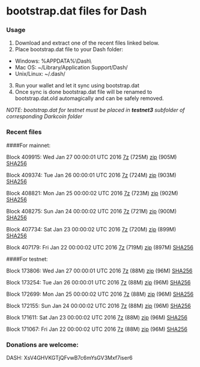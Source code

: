# bootstrap.dat files for Dash

### Usage

1. Download and extract one of the recent files linked below.
2. Place bootstrap.dat file to your Dash folder:
 - Windows: %APPDATA%\Dash\
 - Mac OS: ~/Library/Application Support/Dash/
 - Unix/Linux: ~/.dash/
3. Run your wallet and let it sync using bootstrap.dat
4. Once sync is done bootstrap.dat file will be renamed to bootstrap.dat.old automagically and can be safely removed.

_NOTE: bootstrap.dat for testnet must be placed in **testnet3** subfolder of corresponding Darkcoin folder_

### Recent files

####For mainnet:

Block 409915: Wed Jan 27 00:00:01 UTC 2016 [7z]() (725M) [zip](https://transfer.sh/RG6VL/bootstrap.dat.20160127.zip) (905M) [SHA256](https://transfer.sh/ofM92/sha256.txt)

Block 409374: Tue Jan 26 00:00:01 UTC 2016 [7z](https://transfer.sh/tfTuO/bootstrap.dat.20160126.7z) (724M) [zip](https://transfer.sh/TeKhG/bootstrap.dat.20160126.zip) (903M) [SHA256](https://transfer.sh/aPCMM/sha256.txt)

Block 408821: Mon Jan 25 00:00:02 UTC 2016 [7z](https://transfer.sh/UTvW7/bootstrap.dat.20160125.7z) (723M) [zip]() (902M) [SHA256](https://transfer.sh/YtZgE/sha256.txt)

Block 408275: Sun Jan 24 00:00:02 UTC 2016 [7z]() (721M) [zip]() (900M) [SHA256](https://transfer.sh/qhYPa/sha256.txt)

Block 407734: Sat Jan 23 00:00:02 UTC 2016 [7z](https://transfer.sh/iD8wP/bootstrap.dat.20160123.7z) (720M) [zip](https://transfer.sh/f8KNT/bootstrap.dat.20160123.zip) (899M) [SHA256](https://transfer.sh/R30lg/sha256.txt)

Block 407179: Fri Jan 22 00:00:02 UTC 2016 [7z](https://transfer.sh/12jM8J/bootstrap.dat.20160122.7z) (719M) [zip](https://transfer.sh/UlMaA/bootstrap.dat.20160122.zip) (897M) [SHA256](https://transfer.sh/zN4Co/sha256.txt)

####For testnet:

Block 173806: Wed Jan 27 00:00:01 UTC 2016 [7z](https://transfer.sh/xiTT4/bootstrap.dat.20160127.7z) (88M) [zip](https://transfer.sh/euVsf/bootstrap.dat.20160127.zip) (96M) [SHA256](https://transfer.sh/266xH/sha256.txt)

Block 173254: Tue Jan 26 00:00:01 UTC 2016 [7z](https://transfer.sh/lHMSI/bootstrap.dat.20160126.7z) (88M) [zip](https://transfer.sh/oth5d/bootstrap.dat.20160126.zip) (96M) [SHA256](https://transfer.sh/zMoBx/sha256.txt)

Block 172699: Mon Jan 25 00:00:02 UTC 2016 [7z](https://transfer.sh/HM23T/bootstrap.dat.20160125.7z) (88M) [zip](https://transfer.sh/o21aM/bootstrap.dat.20160125.zip) (96M) [SHA256](https://transfer.sh/qsqqu/sha256.txt)

Block 172155: Sun Jan 24 00:00:02 UTC 2016 [7z](https://transfer.sh/GeBZj/bootstrap.dat.20160124.7z) (88M) [zip](https://transfer.sh/zIRcU/bootstrap.dat.20160124.zip) (96M) [SHA256](https://transfer.sh/4k7nl/sha256.txt)

Block 171611: Sat Jan 23 00:00:02 UTC 2016 [7z](https://transfer.sh/Y5GDH/bootstrap.dat.20160123.7z) (88M) [zip](https://transfer.sh/14XupN/bootstrap.dat.20160123.zip) (96M) [SHA256](https://transfer.sh/PJJEo/sha256.txt)

Block 171067: Fri Jan 22 00:00:02 UTC 2016 [7z](https://transfer.sh/FpMQS/bootstrap.dat.20160122.7z) (88M) [zip](https://transfer.sh/15ekjk/bootstrap.dat.20160122.zip) (96M) [SHA256](https://transfer.sh/Xi7Yw/sha256.txt)

### Donations are welcome:

DASH: XsV4GHVKGTjQFvwB7c6mYsGV3Mxf7iser6

